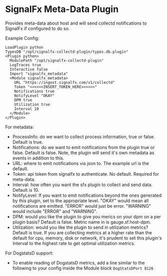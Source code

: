 SignalFx Meta-Data Plugin
==============================

Provides meta-data about host and will send collectd notifications to SignalFx
if configured to do so.

Example Config:

```
LoadPlugin python
TypesDB "/opt/signalfx-collectd-plugin/types.db.plugin"
<Plugin python>
  ModulePath "/opt/signalfx-collectd-plugin"
  LogTraces true
  Interactive false
  Import "signalfx_metadata"
  <Module signalfx_metadata>
    URL "https://ingest.signalfx.com/v1/collectd"
    Token "<<<<<<INSERT_TOKEN_HERE>>>>>>"
    Notifications true
    NotifyLevel "OKAY"
    DPM true
    Utilization true
    Interval 10
  </Module>
</Plugin>
```

For metadata:

* ProcessInfo: do we want to collect process information, true or false.
  Default is true.
* Notifications: do we want to emit notifications from the plugin true or
  false. Default is false. Note, the plugin will send it's own metadata as
  events in addition to this.
* URL: where to emit notifications via json to. The example url is the default.
* Token: api token from signalfx to authenticate. No default. Required for
  meta-data.
* Interval: how often you want the sfx plugin to collect and send data.
  Default is 10.
* NotifyLevel: If you want to emit notifications beyond the ones generated by
  this plugin, set to the appropriate level. "OKAY" would mean all
  notifications are emitted.  "ERROR" would just be error.  "WARNING" would
  include "ERROR" and "WARNING".
* DPM: would you like the plugin to give you merics on your dpm on a per plugin
  basis? Default is false.  Metric name in is gauge.sf.host-dpm.
* Utilization: would you like the plugin to send in utilization metrics?
  Default is true. If you are collecting metrics at a higher rate than the
  default for cpu, memory, disk or network, it's prudent to set this plugin's
  Interval to the highest rate to get optimal utilization metrics.

For DogstatsD support:

* To enable reading of DogstatsD metrics, add a line similar to the following
  to your config inside the Module block  ```DogStatsDPort 8126```
